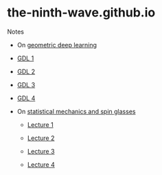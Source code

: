 # the-ninth-wave.github.io

Notes

* On [geometric deep learning](https://the-ninth-wave.github.io/geometric-deep-learning)

 * [GDL 1](https://the-ninth-wave.github.io/geometric-deep-learning/jupyter/2020/05/01/GDL1.html)

 * [GDL 2](https://the-ninth-wave.github.io/geometric-deep-learning/jupyter/2020/05/02/GDL2.html)

 * [GDL 3](https://the-ninth-wave.github.io/geometric-deep-learning/jupyter/2020/05/03/GDL3.html)

 * [GDL 4](https://the-ninth-wave.github.io/geometric-deep-learning/jupyter/2020/05/04/GDL4.html)


* On [statistical mechanics and spin glasses](https://the-ninth-wave.github.io/stat-mech)

  * [Lecture 1](https://the-ninth-wave.github.io/stat-mech/jupyter/2019/04/01/M450-Lec1.html)

  * [Lecture 2](https://the-ninth-wave.github.io/stat-mech/jupyter/2019/04/03/M450-Lec2.html)

  * [Lecture 3](https://the-ninth-wave.github.io/stat-mech/jupyter/2019/04/05/M450-Lec3.html)

  * [Lecture 4](https://the-ninth-wave.github.io/stat-mech/jupyter/2019/04/08/M450-Lec4.html)

